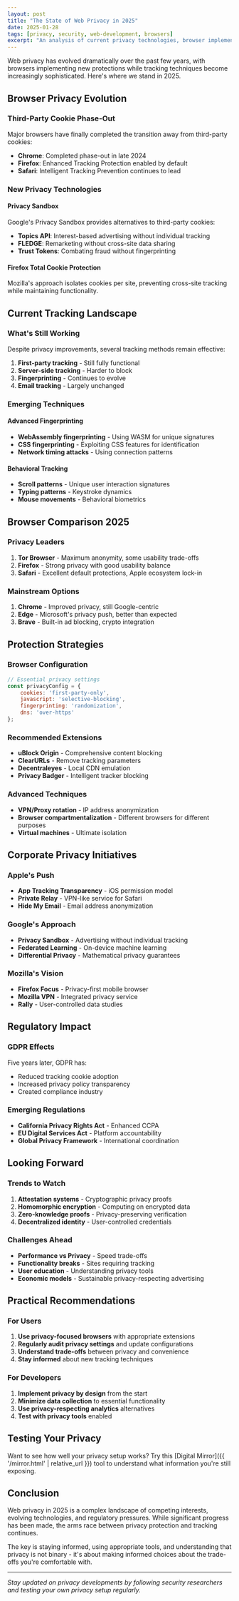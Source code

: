 ```yaml
---
layout: post
title: "The State of Web Privacy in 2025"
date: 2025-01-28
tags: [privacy, security, web-development, browsers]
excerpt: "An analysis of current privacy technologies, browser implementations, and what users can do to protect their digital identity."
---
```


Web privacy has evolved dramatically over the past few years, with browsers implementing new protections while tracking techniques become increasingly sophisticated. Here's where we stand in 2025.

## Browser Privacy Evolution

### Third-Party Cookie Phase-Out
Major browsers have finally completed the transition away from third-party cookies:
- **Chrome**: Completed phase-out in late 2024
- **Firefox**: Enhanced Tracking Protection enabled by default
- **Safari**: Intelligent Tracking Prevention continues to lead

### New Privacy Technologies

#### Privacy Sandbox
Google's Privacy Sandbox provides alternatives to third-party cookies:
- **Topics API**: Interest-based advertising without individual tracking
- **FLEDGE**: Remarketing without cross-site data sharing
- **Trust Tokens**: Combating fraud without fingerprinting

#### Firefox Total Cookie Protection
Mozilla's approach isolates cookies per site, preventing cross-site tracking while maintaining functionality.

## Current Tracking Landscape

### What's Still Working
Despite privacy improvements, several tracking methods remain effective:

1. **First-party tracking** - Still fully functional
2. **Server-side tracking** - Harder to block
3. **Fingerprinting** - Continues to evolve
4. **Email tracking** - Largely unchanged

### Emerging Techniques

#### Advanced Fingerprinting
- **WebAssembly fingerprinting** - Using WASM for unique signatures
- **CSS fingerprinting** - Exploiting CSS features for identification
- **Network timing attacks** - Using connection patterns

#### Behavioral Tracking
- **Scroll patterns** - Unique user interaction signatures
- **Typing patterns** - Keystroke dynamics
- **Mouse movements** - Behavioral biometrics

## Browser Comparison 2025

### Privacy Leaders
1. **Tor Browser** - Maximum anonymity, some usability trade-offs
2. **Firefox** - Strong privacy with good usability balance
3. **Safari** - Excellent default protections, Apple ecosystem lock-in

### Mainstream Options
1. **Chrome** - Improved privacy, still Google-centric
2. **Edge** - Microsoft's privacy push, better than expected
3. **Brave** - Built-in ad blocking, crypto integration

## Protection Strategies

### Browser Configuration
```javascript
// Essential privacy settings
const privacyConfig = {
    cookies: 'first-party-only',
    javascript: 'selective-blocking',
    fingerprinting: 'randomization',
    dns: 'over-https'
};
```

### Recommended Extensions
- **uBlock Origin** - Comprehensive content blocking
- **ClearURLs** - Remove tracking parameters
- **Decentraleyes** - Local CDN emulation
- **Privacy Badger** - Intelligent tracker blocking

### Advanced Techniques
- **VPN/Proxy rotation** - IP address anonymization
- **Browser compartmentalization** - Different browsers for different purposes
- **Virtual machines** - Ultimate isolation

## Corporate Privacy Initiatives

### Apple's Push
- **App Tracking Transparency** - iOS permission model
- **Private Relay** - VPN-like service for Safari
- **Hide My Email** - Email address anonymization

### Google's Approach
- **Privacy Sandbox** - Advertising without individual tracking
- **Federated Learning** - On-device machine learning
- **Differential Privacy** - Mathematical privacy guarantees

### Mozilla's Vision
- **Firefox Focus** - Privacy-first mobile browser
- **Mozilla VPN** - Integrated privacy service
- **Rally** - User-controlled data studies

## Regulatory Impact

### GDPR Effects
Five years later, GDPR has:
- Reduced tracking cookie adoption
- Increased privacy policy transparency
- Created compliance industry

### Emerging Regulations
- **California Privacy Rights Act** - Enhanced CCPA
- **EU Digital Services Act** - Platform accountability
- **Global Privacy Framework** - International coordination

## Looking Forward

### Trends to Watch
1. **Attestation systems** - Cryptographic privacy proofs
2. **Homomorphic encryption** - Computing on encrypted data
3. **Zero-knowledge proofs** - Privacy-preserving verification
4. **Decentralized identity** - User-controlled credentials

### Challenges Ahead
- **Performance vs Privacy** - Speed trade-offs
- **Functionality breaks** - Sites requiring tracking
- **User education** - Understanding privacy tools
- **Economic models** - Sustainable privacy-respecting advertising

## Practical Recommendations

### For Users
1. **Use privacy-focused browsers** with appropriate extensions
2. **Regularly audit privacy settings** and update configurations
3. **Understand trade-offs** between privacy and convenience
4. **Stay informed** about new tracking techniques

### For Developers
1. **Implement privacy by design** from the start
2. **Minimize data collection** to essential functionality
3. **Use privacy-respecting analytics** alternatives
4. **Test with privacy tools** enabled

## Testing Your Privacy

Want to see how well your privacy setup works? Try this [Digital Mirror]({{ '/mirror.html' | relative_url }}) tool to understand what information you're still exposing.

## Conclusion

Web privacy in 2025 is a complex landscape of competing interests, evolving technologies, and regulatory pressures. While significant progress has been made, the arms race between privacy protection and tracking continues.

The key is staying informed, using appropriate tools, and understanding that privacy is not binary - it's about making informed choices about the trade-offs you're comfortable with.

---

*Stay updated on privacy developments by following security researchers and testing your own privacy setup regularly.*